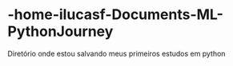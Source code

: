 # -home-ilucasf-Documents-ML-PythonJourney
Diretório onde estou salvando meus primeiros estudos em python
